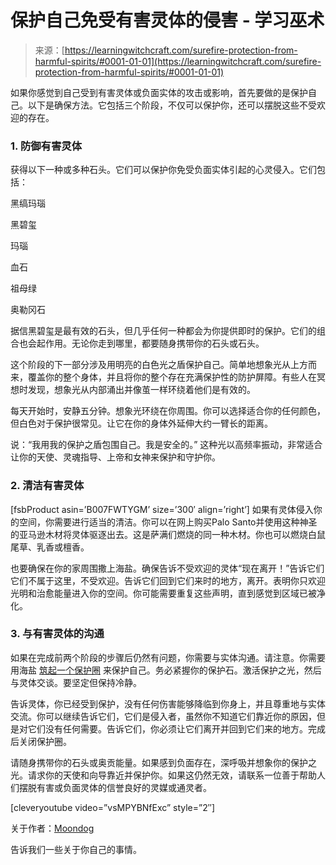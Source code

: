 <!--yml

category: 未分类

date: 2024-06-12 18:16:38

-->

# 保护自己免受有害灵体的侵害 - 学习巫术

> 来源：[https://learningwitchcraft.com/surefire-protection-from-harmful-spirits/#0001-01-01](https://learningwitchcraft.com/surefire-protection-from-harmful-spirits/#0001-01-01)

如果你感觉到自己受到有害灵体或负面实体的攻击或影响，首先要做的是保护自己。以下是确保方法。它包括三个阶段，不仅可以保护你，还可以摆脱这些不受欢迎的存在。

### 1\. 防御有害灵体

获得以下一种或多种石头。它们可以保护你免受负面实体引起的心灵侵入。它们包括：

黑缟玛瑙

黑碧玺

玛瑙

血石

祖母绿

奥勒冈石

据信黑碧玺是最有效的石头，但几乎任何一种都会为你提供即时的保护。它们的组合也会起作用。无论你走到哪里，都要随身携带你的石头或石头。

这个阶段的下一部分涉及用明亮的白色光之盾保护自己。简单地想象光从上方而来，覆盖你的整个身体，并且将你的整个存在充满保护性的防护屏障。有些人在冥想时发现，想象光从内部涌出并像茧一样环绕着他们是有效的。

每天开始时，安静五分钟。想象光环绕在你周围。你可以选择适合你的任何颜色，但白色对于保护很常见。让它在你的身体外延伸大约一臂长的距离。

说：“我用我的保护之盾包围自己。我是安全的。” 这种光以高频率振动，非常适合让你的天使、灵魂指导、上帝和女神来保护和守护你。

### 2\. 清洁有害灵体

[fsbProduct asin=’B007FWTYGM’ size=’300′ align=’right’] 如果有灵体侵入你的空间，你需要进行适当的清洁。你可以在网上购买Palo Santo并使用这种神圣的亚马逊木材将灵体驱逐出去。这是萨满们燃烧的同一种木材。你也可以燃烧白鼠尾草、乳香或檀香。

也要确保在你的家周围撒上海盐。确保告诉不受欢迎的灵体“现在离开！”告诉它们它们不属于这里，不受欢迎。告诉它们回到它们来时的地方，离开。表明你只欢迎光明和治愈能量进入你的空间。你可能需要重复这些声明，直到感觉到区域已被净化。

### 3\. 与有害灵体的沟通

如果在完成前两个阶段的步骤后仍然有问题，你需要与实体沟通。请注意。你需要用海盐 [筑起一个保护圈](https://learningwitchcraft.com/how-to-cast-a-circle-of-protection/) 来保护自己。务必紧握你的保护石。激活保护之光，然后与灵体交谈。要坚定但保持冷静。

告诉灵体，你已经受到保护，没有任何伤害能够降临到你身上，并且尊重地与实体交流。你可以继续告诉它们，它们是侵入者，虽然你不知道它们靠近你的原因，但是对它们没有任何需要。告诉它们，你必须让它们离开并回到它们来的地方。完成后关闭保护圈。

请随身携带你的石头或奥贡能量。如果感到负面存在，深呼吸并想象你的保护之光。请求你的天使和向导靠近并保护你。如果这仍然无效，请联系一位善于帮助人们摆脱有害或负面灵体的信誉良好的灵媒或通灵者。

[cleveryoutube video=”vsMPYBNfExc” style=”2″]

关于作者：[Moondog](https://learningwitchcraft.com/profile/?tthayer/)

告诉我们一些关于你自己的事情。
